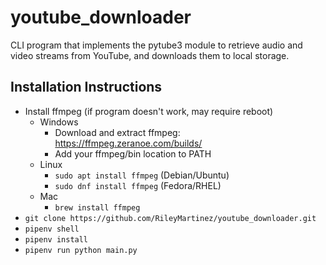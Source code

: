 # youtube_downloader
CLI program that implements the pytube3 module to retrieve audio and video streams from YouTube, and downloads them to local storage.

## Installation Instructions
- Install ffmpeg (if program doesn't work, may require reboot)
  - Windows
    - Download and extract ffmpeg: https://ffmpeg.zeranoe.com/builds/
    - Add your ffmpeg/bin location to PATH
  - Linux
    - `sudo apt install ffmpeg` (Debian/Ubuntu)
    - `sudo dnf install ffmpeg` (Fedora/RHEL)
  - Mac
    - `brew install ffmpeg`
- `git clone https://github.com/RileyMartinez/youtube_downloader.git`
- `pipenv shell`
- `pipenv install`
- `pipenv run python main.py`
